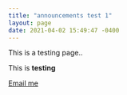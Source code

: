```yaml
---
title: "announcements test 1"
layout: page
date: 2021-04-02 15:49:47 -0400
---
```


This is a testing page..

This is **testing**

[Email me](https://gmail.com)
